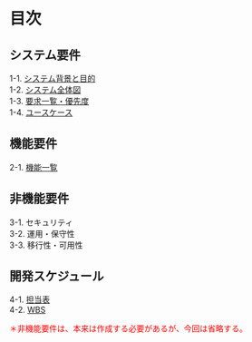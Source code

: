 # 目次

## システム要件
1-1. [システム背景と目的](システム要件.md)<br>
1-2. [システム全体図](システム全体図.md)<br>
1-3. [要求一覧・優先度](要求一覧・優先度.md)<br>
1-4. [ユースケース](ユースケース.md)<br>

## 機能要件
2-1. [機能一覧](機能一覧.md)<br>

## 非機能要件 
3-1. セキュリティ<br>
3-2. 運用・保守性<br>
3-3. 移行性・可用性<br>

## 開発スケジュール
4-1. [担当表](担当表.md)<br>
4-2. [WBS](WBS.md)<br>


<p style="color:red">＊非機能要件は、本来は作成する必要があるが、今回は省略する。</p>